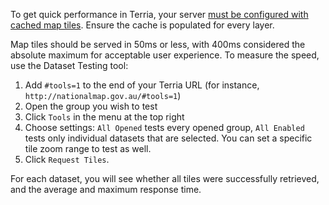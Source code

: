 To get quick performance in Terria, your server [must be configured with cached map tiles](http://docs.geoserver.org/latest/en/user/geowebcache/using.html). Ensure the cache is populated for every layer.

Map tiles should be served in 50ms or less, with 400ms considered the absolute maximum for acceptable user experience. To measure the speed, use the Dataset Testing tool:

1. Add `#tools=1` to the end of your Terria URL (for instance, `http://nationalmap.gov.au/#tools=1`)
2. Open the group you wish to test
3. Click `Tools` in the menu at the top right
4. Choose settings: `All Opened` tests every opened group, `All Enabled` tests only individual datasets that are selected. You can set a specific tile zoom range to test as well.
5. Click `Request Tiles`.

For each dataset, you will see whether all tiles were successfully retrieved, and the average and maximum response time.